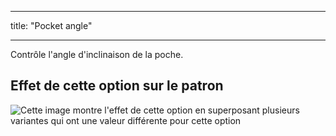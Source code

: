 - - -
title: "Pocket angle"
- - -

Contrôle l'angle d'inclinaison de la poche.

## Effet de cette option sur le patron

![Cette image montre l'effet de cette option en superposant plusieurs variantes qui ont une valeur différente pour cette option](wahid_pocketangle_sample.svg "Effect of this option on the pattern")
